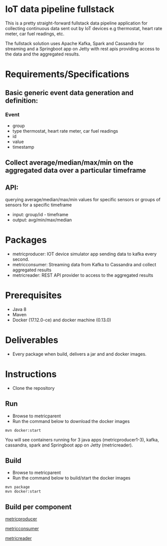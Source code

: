 # IoT data pipeline fullstack 

This is a pretty straight-forward fullstack data pipeline application for collecting continuous data sent out by IoT devices e.g thermostat, heart rate meter, car fuel readings, etc.

The fullstack solution uses Apache Kafka, Spark and Cassandra for streaming and a Springboot app on Jetty with rest apis providing access to the data and the aggregated results.

# Requirements/Specifications

## Basic generic event data generation and definition:
### Event
 - group
 - type thermostat, heart rate meter, car fuel readings
 - id
 - value
 - timestamp

## Collect average/median/max/min on the aggregated data over a particular timeframe

## API: 
querying average/median/max/min values for specific sensors or groups of sensors for a specific timeframe

* input: group/id - timeframe
* output: avg/min/max/median

# Packages

* metricproducer: IOT device simulator app sending data to kafka every second.
* metricconsumer: Streaming data from Kafka to Cassandra and collect aggregated results 
* metricreader: REST API provider to access to the aggregated results

# Prerequisites
* Java 8
* Maven
* Docker (17.12.0-ce) and docker machine (0.13.0)

# Deliverables
* Every package when build, delivers a jar and and docker images.

# Instructions
* Clone the repository

## Run
* Browse to metricparent
* Run the command below to download the docker images
```
mvn docker:start
```
You will see containers running for 3 java apps (metricproducer1-3), kafka, cassandra, spark and Springboot app on Jetty (metricreader).

## Build
* Browse to metricparent
* Run the command below to build/start the docker images
```
mvn package
mvn docker:start
```

## Build per component

[metricproducer](metricproducer/README.md)

[metricconsumer](metricconsumer/README.md)

[metricreader](metricreader/README.md)

